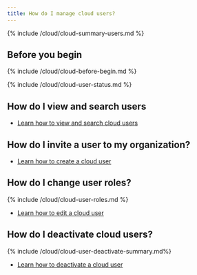 ```yaml
---
title: How do I manage cloud users?
---
```


{% include /cloud/cloud-summary-users.md %}

## Before you begin

{% include /cloud/cloud-before-begin.md %}

<!--this next include has its own heading-->
{% include /cloud/cloud-user-status.md %}

## How do I view and search users

* [Learn how to view and search cloud users](/cloud/cloud-configuration/cloud-users-view-search)

## How do I invite a user to my organization?

* [Learn how to create a cloud user](/cloud/cloud-configuration/cloud-user-invite)

## How do I change user roles?

{% include /cloud/cloud-user-roles.md %}

* [Learn how to edit a cloud user](/cloud/cloud-configuration/cloud-user-edit)

## How do I deactivate cloud users?

{% include /cloud/cloud-user-deactivate-summary.md%}

* [Learn how to deactivate a cloud user](/cloud/cloud-configuration/cloud-user-deactivate)
